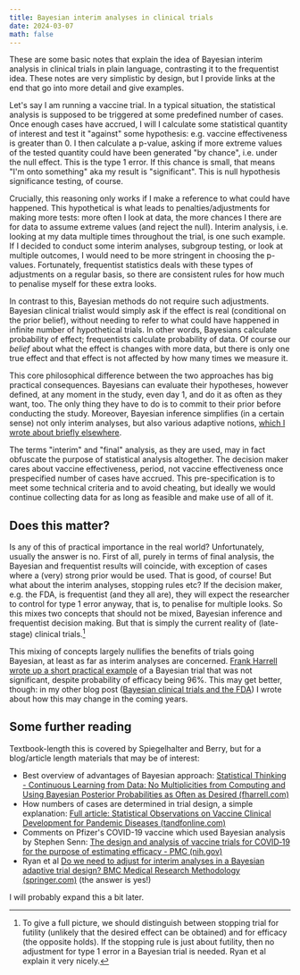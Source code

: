 ```yaml
---
title: Bayesian interim analyses in clinical trials
date: 2024-03-07
math: false
---
```


These are some basic notes that explain the idea of Bayesian interim analysis in clinical trials in plain language, contrasting it to the frequentist idea. These notes are very simplistic by design, but I provide links at the end that go into more detail and give examples.

Let's say I am running a vaccine trial. In a typical situation, the statistical analysis is supposed to be triggered at some predefined number of cases. Once enough cases have accrued, I will I calculate some statistical quantity of interest and test it "against" some hypothesis: e.g. vaccine effectiveness is greater than 0. I then calculate a p-value, asking if more extreme values of the tested quantity could have been generated "by chance", i.e. under the null effect. This is the type 1 error. If this chance is small, that means "I'm onto something" aka my result is "significant". This is null hypothesis significance testing, of course.

Crucially, this reasoning only works if I make a reference to what could have happened. This hypothetical is what leads to penalties/adjustments for making more tests: more often I look at data, the more chances I there are for data to assume extreme values (and reject the null). Interim analysis, i.e. looking at my data multiple times throughout the trial, is one such example. If I decided to conduct some interim analyses, subgroup testing, or look at multiple outcomes, I would need to be more stringent in choosing the p-values. Fortunately, frequentist statistics deals with these types of adjustments on a regular basis, so there are consistent rules for how much to penalise myself for these extra looks.

In contrast to this, Bayesian methods do not require such adjustments. Bayesian clinical trialist would simply ask if the effect is real (conditional on the prior belief), without needing to refer to what could have happened in infinite number of hypothetical trials. In other words, Bayesians calculate probability of effect; frequentists calculate probability of data. Of course our _belief_ about what the effect is changes with more data, but there is only one true effect and that effect is not affected by how many times we measure it. 

This core philosophical difference between the two approaches has big practical consequences. Bayesians can evaluate their hypotheses, however defined, at any moment in the study, even day 1, and do it as often as they want, too. The only thing they have to do is to commit to their prior before conducting the study. Moreover, Bayesian inference simplifies (in a certain sense) not only interim analyses, but also various adaptive notions, [which I wrote about briefly elsewhere](https://wwiecek.github.io/posts/bayes-fda/).

The terms "interim" and "final" analysis, as they are used, may in fact obfuscate the purpose of statistical analysis altogether. The decision maker cares about vaccine effectiveness, period, not vaccine effectiveness once prespecified number of cases have accrued. This pre-specification is to meet some technical criteria and to avoid cheating, but ideally we would continue collecting data for as long as feasible and make use of all of it.

## Does this matter?

Is any of this of practical importance in the real world? Unfortunately, usually the answer is no. First of all, purely in terms of final analysis, the Bayesian and frequentist results will coincide, with exception of cases where a (very) strong prior would be used. That is good, of course! But what about the interim analyses, stopping rules etc? If the decision maker, e.g. the FDA, is frequentist (and they all are), they will expect the researcher to control for type 1 error anyway, that is, to penalise for multiple looks. So this mixes two concepts that should not be mixed, Bayesian inference and frequentist decision making. But that is simply the current reality of (late-stage) clinical trials.[^adj] 

This mixing of concepts largely nullifies the benefits of trials going Bayesian, at least as far as interim analyses are concerned. [Frank Harrell wrote up a short practical example](https://www.fharrell.com/post/hybrid/) of a Bayesian trial that was not significant, despite probability of efficacy being 96%. This may get better, though: in my other blog post ([Bayesian clinical trials and the FDA](https://wwiecek.github.io/posts/bayes-fda/)) I wrote about how this may change in the coming years. 

[^adj]:To give a full picture, we should distinguish between stopping trial for futility (unlikely that the desired effect can be obtained) and for efficacy (the opposite holds). If the stopping rule is just about futility, then no adjustment for type 1 error in a Bayesian trial is needed. Ryan et al explain it very nicely.

## Some further reading

Textbook-length this is covered by Spiegelhalter and Berry, but for a blog/article length materials that may be of interest:

- Best overview of advantages of Bayesian approach: [Statistical Thinking - Continuous Learning from Data: No Multiplicities from Computing and Using Bayesian Posterior Probabilities as Often as Desired (fharrell.com)](https://www.fharrell.com/post/bayes-seq/#introduction)
- How numbers of cases are determined in trial design, a simple explanation: [Full article: Statistical Observations on Vaccine Clinical Development for Pandemic Diseases (tandfonline.com)](https://www.tandfonline.com/doi/full/10.1080/19466315.2021.1919197?casa_token=tqdGo8J3_0AAAAAA%3APl_WQlOCGluMKikNPcTK-B8lRpilo_iJ6UMXcDfSZHgF4A6LTyAsamaTfCIWKlVPvgHW1qZ6Uju0Pw)
- Comments on Pfizer's COVID-19 vaccine which used Bayesian analysis by Stephen Senn: [The design and analysis of vaccine trials for COVID‐19 for the purpose of estimating efficacy - PMC (nih.gov)](https://www.ncbi.nlm.nih.gov/pmc/articles/PMC9350415/)
- Ryan et al [Do we need to adjust for interim analyses in a Bayesian adaptive trial design? BMC Medical Research Methodology (springer.com)](https://link.springer.com/article/10.1186/s12874-020-01042-7) (the answer is yes!)

I will probably expand this a bit later.
